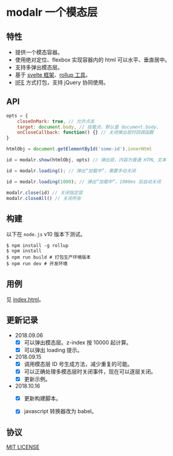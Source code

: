 # modalr 一个模态层

## 特性

- 提供一个模态容器。
- 使用绝对定位、flexbox 实现容器内的 html 可以水平、垂直居中。
- 支持多弹出模态层。
- 基于 [svelte 框架](https://svelte.technology/)、[rollup 工具](https://rollupjs.org/)。
- [IIFE](https://developer.mozilla.org/en-US/docs/Glossary/IIFE) 方式打包，支持 jQuery 协同使用。

## API
```javascript
opts = {
    closeOnMark: true, // 允许点击
    target: document.body, // 挂载点，默认是 document.body.
    onCloseCallback: function() {} // 关闭弹出层时回调函数
}

htmlObj = document.getElementById('some-id').innerHtml

id = modalr.show(htmlObj, opts) // 弹出层，内容为普通 HTML 文本

id = modalr.loading(); // 弹出“加载中”，需要手动关闭

id = modalr.loading(1000); // 弹出“加载中”，1000ms 后自动关闭

modalr.close(id) // 关闭指定层
modalr.closeAll() // 关闭所有

```

## 构建

以下在 `node.js` v10 版本下测试。

```shell
$ npm install -g rollup
$ npm install
$ npm run build # 打包生产环境版本
$ npm run dev # 开发环境
```

## 用例

见 [index.html](index.html)。


## 更新记录

- 2018.09.06
  - [x] 可以弹出模态层。z-index 按 10000 起计算。
  - [x] 可以弹出 loading 提示。

- 2018.09.15
  - [x] 调用模态层 ID 号生成方法，减少重复的可能。
  - [x] 可以正确处理多模态层时关闭事件，现在可以逐层关闭。
  - [x] 更新示例。

- 2018.10.16
  - [x] 更新构建脚本。
  - [x] javascript 转换器改为 babel。


## 协议

[MIT LICENSE](LICENSE)
